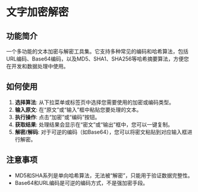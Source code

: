 # 文字加密解密

## 功能简介

一个多功能的文本加密与解密工具集。它支持多种常见的编码和哈希算法，包括URL编码、Base64编码，以及MD5、SHA1、SHA256等哈希摘要算法，方便您在开发和数据处理中使用。

## 如何使用

1.  **选择算法**: 从下拉菜单或标签页中选择您需要使用的加密或编码类型。
2.  **输入原文**: 在“原文”或“输入”框中粘贴您要处理的文本。
3.  **执行操作**: 点击“加密”或“编码”按钮。
4.  **获取结果**: 处理结果会显示在“密文”或“输出”框中，您可以一键复制。
5.  **解密/解码**: 对于可逆的编码（如Base64），您可以将密文粘贴到对应输入框进行解密。

## 注意事项

- MD5和SHA系列是单向哈希算法，无法被“解密”，只能用于验证数据完整性。
- Base64和URL编码是可逆的编码方式，不是强加密手段。